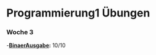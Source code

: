 # Programmierung1 Übungen



### Woche 3 
-**[BinaerAusgabe](./BinaerAusgabe/BinaerAusgabe/Program.cs):** 10/10
